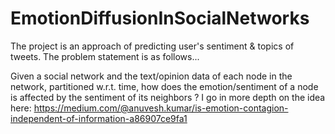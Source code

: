 # EmotionDiffusionInSocialNetworks
The project is an approach of predicting user's sentiment & topics of tweets.
The problem statement is as follows...

Given a social network and the text/opinion data of each node in the network, partitioned w.r.t. time,
how does the emotion/sentiment of a node is affected by the sentiment of its neighbors ?
I go in more depth on the idea here:
https://medium.com/@anuvesh.kumar/is-emotion-contagion-independent-of-information-a86907ce9fa1
